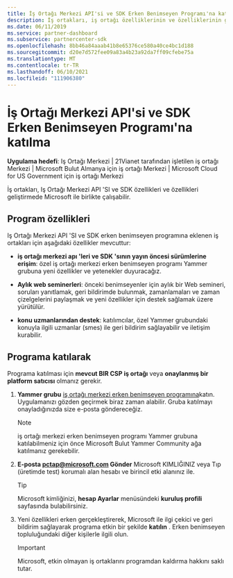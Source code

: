 ```yaml
---
title: İş Ortağı Merkezi API'si ve SDK Erken Benimseyen Programı'na katılma
description: İş ortakları, iş ortağı özelliklerinin ve özelliklerinin geliştirilmesi konusunda Microsoft ile birlikte çalışabilir.
ms.date: 06/11/2019
ms.service: partner-dashboard
ms.subservice: partnercenter-sdk
ms.openlocfilehash: 8bb46a84aaab41b8e65376ce580a40ce4bc1d188
ms.sourcegitcommit: d20e7d572fee09a83a4b23a92da7ff09cfebe75a
ms.translationtype: MT
ms.contentlocale: tr-TR
ms.lasthandoff: 06/10/2021
ms.locfileid: "111906380"
---
```

# <a name="join-the-partner-center-api-and-sdk-early-adopter-program"></a>İş Ortağı Merkezi API'si ve SDK Erken Benimseyen Programı'na katılma

**Uygulama hedefi**: Iş Ortağı Merkezi | 21Vianet tarafından işletilen iş ortağı Merkezi | Microsoft Bulut Almanya için iş ortağı Merkezi | Microsoft Cloud for US Government için iş ortağı Merkezi

İş ortakları, Iş Ortağı Merkezi API 'SI ve SDK özellikleri ve özellikleri geliştirmede Microsoft ile birlikte çalışabilir.

## <a name="program-features"></a>Program özellikleri

Iş Ortağı Merkezi API 'SI ve SDK erken benimseyen programına eklenen iş ortakları için aşağıdaki özellikler mevcuttur:

- **iş ortağı merkezi apı 'leri ve SDK 'sının yayın öncesi sürümlerine erişim**: özel iş ortağı merkezi erken benimseyen programı Yammer grubuna yeni özellikler ve yetenekler duyuracağız.

- **Aylık web seminerleri**: önceki benimseyenler için aylık bir Web semineri, soruları yanıtlamak, geri bildirimde bulunmak, zamanlamaları ve zaman çizelgelerini paylaşmak ve yeni özellikler için destek sağlamak üzere yürütülür.

- **konu uzmanlarından destek**: katılımcılar, özel Yammer grubundaki konuyla ilgili uzmanlar (smes) ile geri bildirim sağlayabilir ve iletişim kurabilir.

## <a name="join-the-program"></a>Programa katılarak

Programa katılması için **mevcut BIR CSP iş ortağı** veya **onaylanmış bir platform satıcısı** olmanız gerekir.

1. **Yammer grubu** [iş ortağı merkezi erken benimseyen programına](https://www.yammer.com/cloudpartnercommunity/#/threads/inGroup?type=in_group&feedId=5944712&view=all)katın. Uygulamanızı gözden geçirmek biraz zaman alabilir. Gruba katılmayı onayladığınızda size e-posta göndereceğiz.

   > [!NOTE]
   > iş ortağı merkezi erken benimseyen programı Yammer grubuna katılabilmeniz için önce Microsoft Bulut Yammer Community ağa katılmanız gerekebilir.

2. **E-posta [pctap@microsoft.com](mailto:pctap@microsoft.com) Gönder** Microsoft KIMLIĞINIZ veya Tıp (üretimde test) korumalı alan hesabı ve birincil etki alanınız ile.

   > [!TIP]
   > Microsoft kimliğinizi, **hesap Ayarlar** menüsündeki **kuruluş profili** sayfasında bulabilirsiniz.

3. Yeni özellikleri erken gerçekleştirerek, Microsoft ile ilgi çekici ve geri bildirim sağlayarak programa etkin bir şekilde **katılın** . Erken benimseyen topluluğundaki diğer kişilerle ilgili olun.

   > [!IMPORTANT]
   > Microsoft, etkin olmayan iş ortaklarını programdan kaldırma hakkını saklı tutar.
